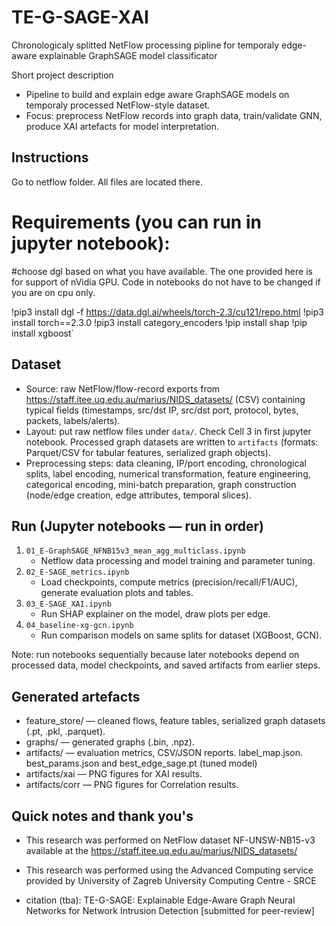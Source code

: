 # TE-G-SAGE-XAI 
Chronologicaly splitted NetFlow processing pipline for temporaly edge-aware explainable GraphSAGE model classificator  

Short project description
- Pipeline to build and explain edge aware GraphSAGE models on temporaly processed NetFlow-style dataset.  
- Focus: preprocess NetFlow records into graph data, train/validate GNN, produce XAI artefacts for model interpretation.

## Instructions
Go to netflow folder. All files are located there.

# Requirements (you can run in jupyter notebook):
#choose dgl based on what you have available. The one provided here is for support of nVidia GPU. Code in notebooks do not have to be changed if you are on cpu only.

!pip3 install dgl -f https://data.dgl.ai/wheels/torch-2.3/cu121/repo.html
!pip3 install torch==2.3.0
!pip3 install category_encoders
!pip install shap
!pip install xgboost`

## Dataset
- Source: raw NetFlow/flow-record exports from https://staff.itee.uq.edu.au/marius/NIDS_datasets/ (CSV) containing typical fields (timestamps, src/dst IP, src/dst port, protocol, bytes, packets, labels/alerts).  
- Layout: put raw netflow files under `data/`. Check Cell 3 in first jupyter notebook. Processed graph datasets are written to `artifacts` (formats: Parquet/CSV for tabular features, serialized graph objects).  
- Preprocessing steps: data cleaning, IP/port encoding, chronological splits, label encoding, numerical transformation, feature engineering, categorical encoding, mini-batch preparation, graph construction (node/edge creation, edge attributes, temporal slices).

## Run (Jupyter notebooks — run in order)
1. `01_E-GraphSAGE_NFNB15v3_mean_agg_multiclass.ipynb`  
    - Netflow data processing and model training and parameter tuning.  
2. `02_E-SAGE_metrics.ipynb`  
    - Load checkpoints, compute metrics (precision/recall/F1/AUC), generate evaluation plots and tables.  
3. `03_E-SAGE_XAI.ipynb`  
    - Run SHAP explainer on the model, draw plots per edge.  
4. `04_baseline-xg-gcn.ipynb`  
    - Run comparison models on same splits for dataset (XGBoost, GCN).  

Note: run notebooks sequentially because later notebooks depend on processed data, model checkpoints, and saved artifacts from earlier steps.

## Generated artefacts
- feature_store/ — cleaned flows, feature tables, serialized graph datasets (.pt, .pkl, .parquet).  
- graphs/ — generated graphs (.bin, .npz).  
- artifacts/ — evaluation metrics, CSV/JSON reports. label_map.json. best_params.json and best_edge_sage.pt (tuned model) 
- artifacts/xai — PNG figures for XAI results.  
- artifacts/corr — PNG figures for Correlation results.  

## Quick notes and thank you's
- This research was performed on NetFlow dataset NF-UNSW-NB15-v3 available at the https://staff.itee.uq.edu.au/marius/NIDS_datasets/
- This research was performed using the Advanced Computing service provided by University of Zagreb University Computing Centre - SRCE

- citation (tba): TE-G-SAGE: Explainable Edge-Aware Graph Neural Networks for Network Intrusion Detection [submitted for peer-review]
